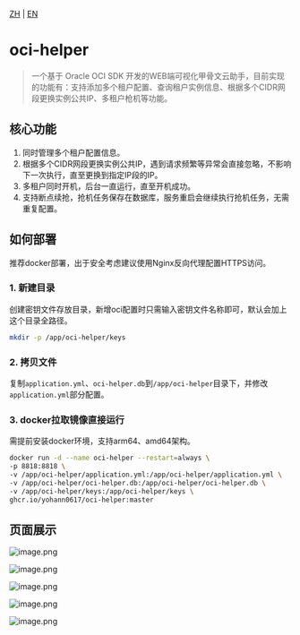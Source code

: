 [ZH](README.md) | [EN](README_EN.md)

# oci-helper

> 一个基于 Oracle OCI SDK 开发的WEB端可视化甲骨文云助手，目前实现的功能有：支持添加多个租户配置、查询租户实例信息、根据多个CIDR网段更换实例公共IP、多租户枪机等功能。

## 核心功能

1. 同时管理多个租户配置信息。
2. 根据多个CIDR网段更换实例公共IP，遇到请求频繁等异常会直接忽略，不影响下一次执行，直至更换到指定IP段的IP。
3. 多租户同时开机，后台一直运行，直至开机成功。
4. 支持断点续抢，抢机任务保存在数据库，服务重启会继续执行抢机任务，无需重复配置。

## 如何部署

推荐docker部署，出于安全考虑建议使用Nginx反向代理配置HTTPS访问。

### 1. 新建目录
创建密钥文件存放目录，新增oci配置时只需输入密钥文件名称即可，默认会加上这个目录全路径。
```bash
mkdir -p /app/oci-helper/keys
```

### 2.  拷贝文件

复制`application.yml`、`oci-helper.db`到`/app/oci-helper`目录下，并修改`application.yml`部分配置。

### 3. docker拉取镜像直接运行

需提前安装docker环境，支持arm64、amd64架构。

```bash
docker run -d --name oci-helper --restart=always \
-p 8818:8818 \
-v /app/oci-helper/application.yml:/app/oci-helper/application.yml \
-v /app/oci-helper/oci-helper.db:/app/oci-helper/oci-helper.db \
-v /app/oci-helper/keys:/app/oci-helper/keys \
ghcr.io/yohann0617/oci-helper:master
```

## 页面展示

![image.png](https://pic1.58cdn.com.cn/nowater/webim/big/n_v26a2f3e2cd0ea4ac787723191f4f32f36.png)

![image.png](https://pic4.58cdn.com.cn/nowater/webim/big/n_v290443ddeb885445399561ab6eb1d7a09.png)

![image.png](https://pic1.58cdn.com.cn/nowater/webim/big/n_v2543323ea3d274c2ca435e2b5dcc3074f.png)

![image.png](https://pic3.58cdn.com.cn/nowater/webim/big/n_v2e3c93ccfcbd6442b8093d11fec370ee1.png)

![image.png](https://pic7.58cdn.com.cn/nowater/webim/big/n_v2a47b5866e28344e695b25a84f568ba05.png)

